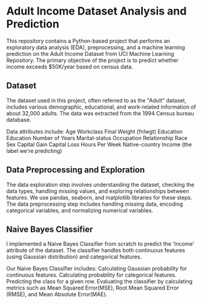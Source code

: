 # Adult Income Dataset Analysis and Prediction
This repository contains a Python-based project that performs an exploratory data analysis (EDA), preprocessing, and a machine learning prediction on the Adult Income Dataset from UCI Machine Learning Repository. The primary objective of the project is to predict whether income exceeds $50K/year based on census data.

## Dataset
The dataset used in this project, often referred to as the "Adult" dataset, includes various demographic, educational, and work-related information of about 32,000 adults. The data was extracted from the 1994 Census bureau database.

Data attributes include:
Age
Workclass
Final Weight (fnlwgt)
Education
Education Number of Years
Marital-status
Occupation
Relationship
Race
Sex
Capital Gain
Capital Loss
Hours Per Week
Native-country
Income (the label we're predicting)

## Data Preprocessing and Exploration
The data exploration step involves understanding the dataset, checking the data types, handling missing values, and exploring relationships between features. We use pandas, seaborn, and matplotlib libraries for these steps. The data preprocessing step includes handling missing data, encoding categorical variables, and normalizing numerical variables.

## Naive Bayes Classifier
I implemented a Naive Bayes Classifier from scratch to predict the 'Income' attribute of the dataset. The classifier handles both continuous features (using Gaussian distribution) and categorical features.

Our Naive Bayes Classifier includes:
Calculating Gaussian probability for continuous features.
Calculating probability for categorical features.
Predicting the class for a given row.
Evaluating the classifier by calculating metrics such as Mean Squared Error(MSE), Root Mean Squared Error (RMSE), and Mean Absolute Error(MAE).
